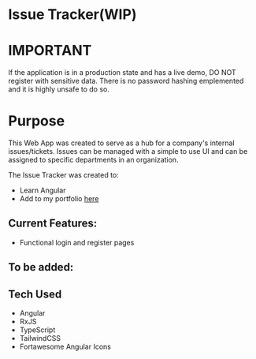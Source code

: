 # Issue Tracker(WIP)

# IMPORTANT
If the application is in a production state and has a live demo,
DO NOT register with sensitive data. There is no password hashing emplemented and it is highly unsafe to do so.

# Purpose
This Web App was created to serve as a hub for a company's internal issues/tickets. Issues can be managed with a simple to use UI and can be assigned to specific departments in an organization.

The Issue Tracker was created to:
- Learn Angular
- Add to my portfolio [here](https://kellygipson.dev)

## Current Features:
- Functional login and register pages

## To be added:

## Tech Used
- Angular
- RxJS
- TypeScript
- TailwindCSS
- Fortawesome Angular Icons
